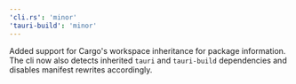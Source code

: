 ```yaml
---
'cli.rs': 'minor'
'tauri-build': 'minor'
---
```


Added support for Cargo's workspace inheritance for package information. The cli now also detects inherited `tauri` and `tauri-build` dependencies and disables manifest rewrites accordingly.
